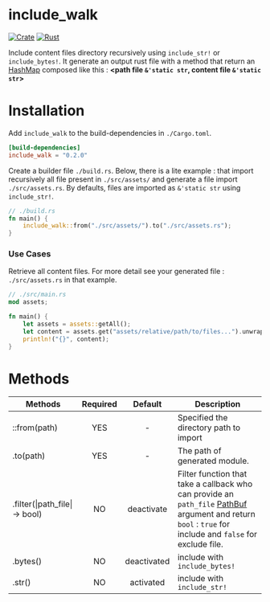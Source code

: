 # include_walk

[![Crate](https://img.shields.io/crates/v/include_walk.svg)](https://crates.io/crates/include_walk)
[![Rust](https://github.com/vincent-herlemont/include_walk/workflows/Rust/badge.svg)](https://github.com/vincent-herlemont/include_walk/actions/)

Include content files directory recursively using `include_str!` or `include_bytes!`.
It generate an output rust file with a method that return an [HashMap](https://doc.rust-lang.org/std/collections/struct.HashMap.html) composed like this : __<path file `&'static str`, content file `&'static str`>__
# Installation

Add `include_walk` to the build-dependencies in `./Cargo.toml`.
```toml
[build-dependencies]
include_walk = "0.2.0"
```

Create a builder file `./build.rs`. Below, there is a lite example : that import recursively all file present in `./src/assets/` and
generate a file import `./src/assets.rs`. 
By defaults, files are imported as `&'static str` using `include_str!`.
```rust
// ./build.rs
fn main() {
    include_walk::from("./src/assets/").to("./src/assets.rs");
}
```

### Use Cases

Retrieve all content files. For more detail see your generated file :
`./src/assets.rs` in that example.
```rust
// ./src/main.rs
mod assets;

fn main() {
    let assets = assets::getAll();
    let content = assets.get("assets/relative/path/to/files...").unwrap();
    println!("{}", content);
}
```

# Methods 

| Methods | Required | Default | Description  |
| ------- |:--------:|:-------:| ------------|
| ::from(path) | YES   | - | Specified the directory path to import |
| .to(path) | YES   | - | The path of generated module. |
| .filter(&#124;path_file&#124; -> bool) | NO   | deactivate | Filter function that take a callback who can provide an `path_file` [PathBuf](https://doc.rust-lang.org/std/path/struct.PathBuf.html) argument and return `bool` : `true` for include and `false` for exclude file. |
| .bytes() | NO | deactivated | include with `include_bytes!` |
| .str() | NO | activated | include with `include_str!` |



